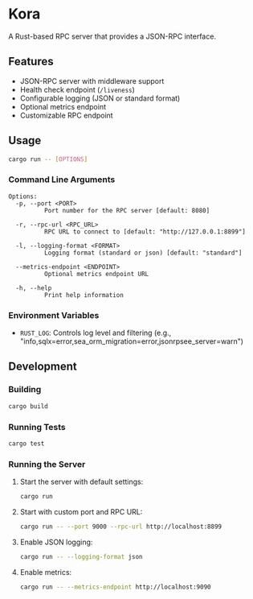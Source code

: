 # Kora

A Rust-based RPC server that provides a JSON-RPC interface.

## Features

- JSON-RPC server with middleware support
- Health check endpoint (`/liveness`)
- Configurable logging (JSON or standard format)
- Optional metrics endpoint
- Customizable RPC endpoint

## Usage

```bash
cargo run -- [OPTIONS]
```

### Command Line Arguments

```
Options:
  -p, --port <PORT>
          Port number for the RPC server [default: 8080]

  -r, --rpc-url <RPC_URL>
          RPC URL to connect to [default: "http://127.0.0.1:8899"]

  -l, --logging-format <FORMAT>
          Logging format (standard or json) [default: "standard"]

  --metrics-endpoint <ENDPOINT>
          Optional metrics endpoint URL

  -h, --help
          Print help information
```

### Environment Variables

- `RUST_LOG`: Controls log level and filtering (e.g., "info,sqlx=error,sea_orm_migration=error,jsonrpsee_server=warn")

## Development

### Building

```bash
cargo build
```

### Running Tests

```bash
cargo test
```

### Running the Server

1. Start the server with default settings:
   ```bash
   cargo run
   ```

2. Start with custom port and RPC URL:
   ```bash
   cargo run -- --port 9000 --rpc-url http://localhost:8899
   ```

3. Enable JSON logging:
   ```bash
   cargo run -- --logging-format json
   ```

4. Enable metrics:
   ```bash
   cargo run -- --metrics-endpoint http://localhost:9090
   ```
